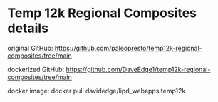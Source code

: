 # Temp 12k Regional Composites details

original GitHub: https://github.com/paleopresto/temp12k-regional-composites/tree/main
  
dockerized GitHub: https://github.com/DaveEdge1/temp12k-regional-composites/tree/main

docker image: docker pull davidedge/lipd_webapps:temp12k
